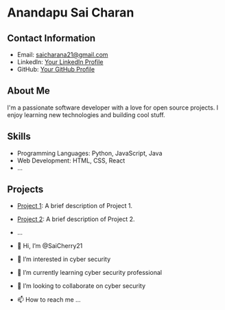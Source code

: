 # Anandapu Sai Charan

## Contact Information

- Email: saicharana21@gmail.com
- LinkedIn: [Your LinkedIn Profile](www.linkedin.com/in/anandapu-saicharan)
- GitHub: [Your GitHub Profile](https://github.com/yourusername)

## About Me

I'm a passionate software developer with a love for open source projects. I enjoy learning new technologies and building cool stuff.

## Skills

- Programming Languages: Python, JavaScript, Java
- Web Development: HTML, CSS, React
- ...

## Projects

- [Project 1](link-to-project-1): A brief description of Project 1.
- [Project 2](link-to-project-2): A brief description of Project 2.
- ...





- 👋 Hi, I’m @SaiCherry21
- 👀 I’m interested in cyber security
- 🌱 I’m currently learning cyber security professional
- 💞️ I’m looking to collaborate on cyber security
- 📫 How to reach me ...

<!---
SaiCherry21/SaiCherry21 is a ✨ special ✨ repository because its `README.md` (this file) appears on your GitHub profile.
You can click the Preview link to take a look at your changes.
--->
